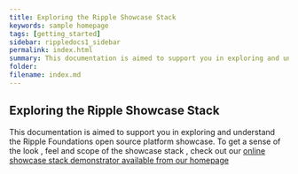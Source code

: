 ```yaml
---
title: Exploring the Ripple Showcase Stack
keywords: sample homepage
tags: [getting_started]
sidebar: rippledocs1_sidebar
permalink: index.html
summary: This documentation is aimed to support you in exploring and understand the Ripple Foundations open source platform showcase stack.
folder: 
filename: index.md
---
```


## Exploring the Ripple Showcase Stack

This documentation is aimed to support you in exploring and understand the Ripple Foundations open source platform showcase. To get a sense of the look , feel and scope of the showcase stack , check out our [online showcase stack demonstrator available from our homepage](http://ripple.foundation/)
